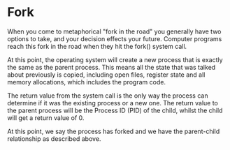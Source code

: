 # Fork

When you come to metaphorical "fork in the road" you generally have two options to take, and your decision effects your future. Computer programs reach this fork in the road when they hit the fork\(\) system call.

At this point, the operating system will create a new process that is exactly the same as the parent process. This means all the state that was talked about previously is copied, including open files, register state and all memory allocations, which includes the program code.

The return value from the system call is the only way the process can determine if it was the existing process or a new one. The return value to the parent process will be the Process ID \(PID\) of the child, whilst the child will get a return value of 0.

At this point, we say the process has forked and we have the parent-child relationship as described above.

